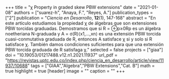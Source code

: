 +++
title = "χ Property in graded skew PBW extensions"
date = "2021-01-08"
authors = ["suarez-h", "Anaya, F.", "Reyes, A."]
publication_types = ["2"]
publication = "*Ciencia en Desarrollo*, **12**(1), 147-168"
abstract = "En este artículo estudiamos la propiedad χ de álgebras que son extensiones PBW torcidas graduadas. Demostramos que si R = ⊕p≥0Rp es un álgebra noetheriana N-graduada y A = σ(R)⟨x1,...,xn⟩ es una extensión PBW torcida cuasi-conmutativa graduada de R, entonces A satisface χ si y solo si R satisface χ. También damos condiciones suficientes para que una extensión PBW torcida graduada de R satisfaga χ."
selected = false
projects = ["giaa"]
doi = "10.19053/01217488.v12.n1.2021.11937"
url_pdf = "https://revistas.uptc.edu.co/index.php/ciencia_en_desarrollo/article/view/11937/10688"
tags = ["GIAA","Algebra","PBW Extensions","Cat. B"]
math = true
highlight = true
[header]
image = ""
caption = ""
+++
